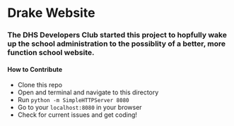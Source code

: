 # Drake Website
### The DHS Developers Club started this project to hopfully wake up the school administration to the possiblity of a better, more function school website.

#### How to Contribute
- Clone this repo
- Open and terminal and navigate to this directory
- Run `python -m SimpleHTTPServer 8080`
- Go to your `localhost:8080` in your browser
- Check for current issues and get coding!